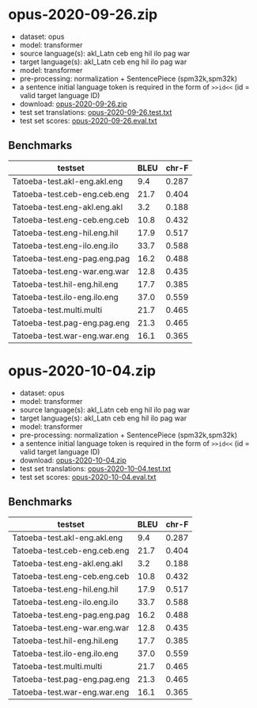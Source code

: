 # opus-2020-09-26.zip

* dataset: opus
* model: transformer
* source language(s): akl_Latn ceb eng hil ilo pag war
* target language(s): akl_Latn ceb eng hil ilo pag war
* model: transformer
* pre-processing: normalization + SentencePiece (spm32k,spm32k)
* a sentence initial language token is required in the form of `>>id<<` (id = valid target language ID)
* download: [opus-2020-09-26.zip](https://object.pouta.csc.fi/Tatoeba-MT-models/phi-phi/opus-2020-09-26.zip)
* test set translations: [opus-2020-09-26.test.txt](https://object.pouta.csc.fi/Tatoeba-MT-models/phi-phi/opus-2020-09-26.test.txt)
* test set scores: [opus-2020-09-26.eval.txt](https://object.pouta.csc.fi/Tatoeba-MT-models/phi-phi/opus-2020-09-26.eval.txt)

## Benchmarks

| testset               | BLEU  | chr-F |
|-----------------------|-------|-------|
| Tatoeba-test.akl-eng.akl.eng 	| 9.4 	| 0.287 |
| Tatoeba-test.ceb-eng.ceb.eng 	| 21.7 	| 0.404 |
| Tatoeba-test.eng-akl.eng.akl 	| 3.2 	| 0.188 |
| Tatoeba-test.eng-ceb.eng.ceb 	| 10.8 	| 0.432 |
| Tatoeba-test.eng-hil.eng.hil 	| 17.9 	| 0.517 |
| Tatoeba-test.eng-ilo.eng.ilo 	| 33.7 	| 0.588 |
| Tatoeba-test.eng-pag.eng.pag 	| 16.2 	| 0.488 |
| Tatoeba-test.eng-war.eng.war 	| 12.8 	| 0.435 |
| Tatoeba-test.hil-eng.hil.eng 	| 17.7 	| 0.385 |
| Tatoeba-test.ilo-eng.ilo.eng 	| 37.0 	| 0.559 |
| Tatoeba-test.multi.multi 	| 21.7 	| 0.465 |
| Tatoeba-test.pag-eng.pag.eng 	| 21.3 	| 0.465 |
| Tatoeba-test.war-eng.war.eng 	| 16.1 	| 0.365 |

# opus-2020-10-04.zip

* dataset: opus
* model: transformer
* source language(s): akl_Latn ceb eng hil ilo pag war
* target language(s): akl_Latn ceb eng hil ilo pag war
* model: transformer
* pre-processing: normalization + SentencePiece (spm32k,spm32k)
* a sentence initial language token is required in the form of `>>id<<` (id = valid target language ID)
* download: [opus-2020-10-04.zip](https://object.pouta.csc.fi/Tatoeba-MT-models/phi-phi/opus-2020-10-04.zip)
* test set translations: [opus-2020-10-04.test.txt](https://object.pouta.csc.fi/Tatoeba-MT-models/phi-phi/opus-2020-10-04.test.txt)
* test set scores: [opus-2020-10-04.eval.txt](https://object.pouta.csc.fi/Tatoeba-MT-models/phi-phi/opus-2020-10-04.eval.txt)

## Benchmarks

| testset               | BLEU  | chr-F |
|-----------------------|-------|-------|
| Tatoeba-test.akl-eng.akl.eng 	| 9.4 	| 0.287 |
| Tatoeba-test.ceb-eng.ceb.eng 	| 21.7 	| 0.404 |
| Tatoeba-test.eng-akl.eng.akl 	| 3.2 	| 0.188 |
| Tatoeba-test.eng-ceb.eng.ceb 	| 10.8 	| 0.432 |
| Tatoeba-test.eng-hil.eng.hil 	| 17.9 	| 0.517 |
| Tatoeba-test.eng-ilo.eng.ilo 	| 33.7 	| 0.588 |
| Tatoeba-test.eng-pag.eng.pag 	| 16.2 	| 0.488 |
| Tatoeba-test.eng-war.eng.war 	| 12.8 	| 0.435 |
| Tatoeba-test.hil-eng.hil.eng 	| 17.7 	| 0.385 |
| Tatoeba-test.ilo-eng.ilo.eng 	| 37.0 	| 0.559 |
| Tatoeba-test.multi.multi 	| 21.7 	| 0.465 |
| Tatoeba-test.pag-eng.pag.eng 	| 21.3 	| 0.465 |
| Tatoeba-test.war-eng.war.eng 	| 16.1 	| 0.365 |


